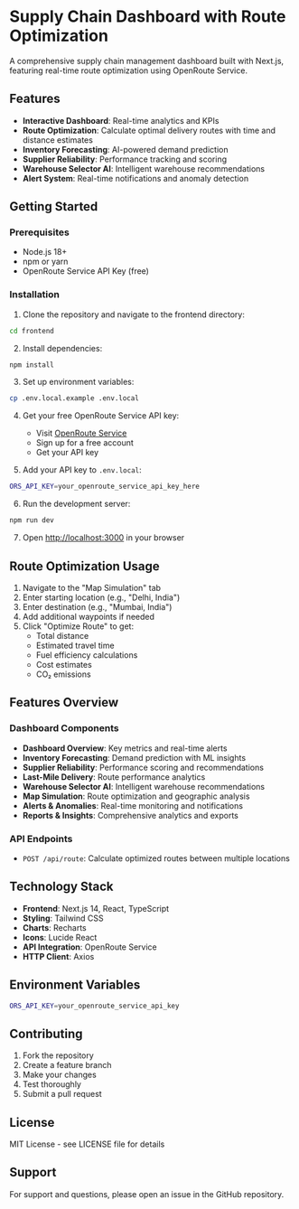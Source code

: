 # Supply Chain Dashboard with Route Optimization

A comprehensive supply chain management dashboard built with Next.js, featuring real-time route optimization using OpenRoute Service.

## Features

- **Interactive Dashboard**: Real-time analytics and KPIs
- **Route Optimization**: Calculate optimal delivery routes with time and distance estimates
- **Inventory Forecasting**: AI-powered demand prediction
- **Supplier Reliability**: Performance tracking and scoring
- **Warehouse Selector AI**: Intelligent warehouse recommendations
- **Alert System**: Real-time notifications and anomaly detection

## Getting Started

### Prerequisites

- Node.js 18+ 
- npm or yarn
- OpenRoute Service API Key (free)

### Installation

1. Clone the repository and navigate to the frontend directory:
```bash
cd frontend
```

2. Install dependencies:
```bash
npm install
```

3. Set up environment variables:
```bash
cp .env.local.example .env.local
```

4. Get your free OpenRoute Service API key:
   - Visit [OpenRoute Service](https://openrouteservice.org/dev/#/signup)
   - Sign up for a free account
   - Get your API key

5. Add your API key to `.env.local`:
```bash
ORS_API_KEY=your_openroute_service_api_key_here
```

6. Run the development server:
```bash
npm run dev
```

7. Open [http://localhost:3000](http://localhost:3000) in your browser

## Route Optimization Usage

1. Navigate to the "Map Simulation" tab
2. Enter starting location (e.g., "Delhi, India")
3. Enter destination (e.g., "Mumbai, India")
4. Add additional waypoints if needed
5. Click "Optimize Route" to get:
   - Total distance
   - Estimated travel time
   - Fuel efficiency calculations
   - Cost estimates
   - CO₂ emissions

## Features Overview

### Dashboard Components

- **Dashboard Overview**: Key metrics and real-time alerts
- **Inventory Forecasting**: Demand prediction with ML insights
- **Supplier Reliability**: Performance scoring and recommendations
- **Last-Mile Delivery**: Route performance analytics
- **Warehouse Selector AI**: Intelligent warehouse recommendations
- **Map Simulation**: Route optimization and geographic analysis
- **Alerts & Anomalies**: Real-time monitoring and notifications
- **Reports & Insights**: Comprehensive analytics and exports

### API Endpoints

- `POST /api/route`: Calculate optimized routes between multiple locations

## Technology Stack

- **Frontend**: Next.js 14, React, TypeScript
- **Styling**: Tailwind CSS
- **Charts**: Recharts
- **Icons**: Lucide React
- **API Integration**: OpenRoute Service
- **HTTP Client**: Axios

## Environment Variables

```bash
ORS_API_KEY=your_openroute_service_api_key
```

## Contributing

1. Fork the repository
2. Create a feature branch
3. Make your changes
4. Test thoroughly
5. Submit a pull request

## License

MIT License - see LICENSE file for details

## Support

For support and questions, please open an issue in the GitHub repository.
